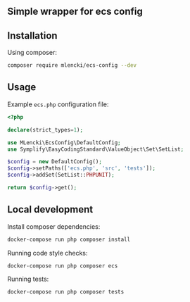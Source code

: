 ## Simple wrapper for ecs config

## Installation

Using composer:
```bash
composer require mlencki/ecs-config --dev
```

## Usage

Example `ecs.php` configuration file:
```php
<?php

declare(strict_types=1);

use MLencki\EcsConfig\DefaultConfig;
use Symplify\EasyCodingStandard\ValueObject\Set\SetList;

$config = new DefaultConfig();
$config->setPaths(['ecs.php', 'src', 'tests']);
$config->addSet(SetList::PHPUNIT);

return $config->get();
```

## Local development

Install composer dependencies:
```bash
docker-compose run php composer install
```

Running code style checks:
```bash
docker-compose run php composer ecs
```

Running tests:
```bash
docker-compose run php composer tests
```